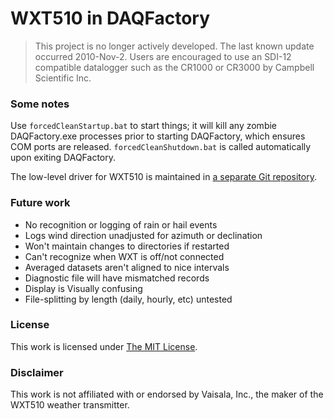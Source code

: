 WXT510 in DAQFactory
====================

> This project is no longer actively developed. The last known update occurred 
> 2010-Nov-2. Users are encouraged to use an SDI-12 compatible datalogger such 
> as the CR1000 or CR3000 by Campbell Scientific Inc.

### Some notes

Use `forcedCleanStartup.bat` to start things; it will kill any zombie 
DAQFactory.exe processes prior to starting DAQFactory, which ensures COM ports
are released. `forcedCleanShutdown.bat` is called automatically upon exiting
DAQFactory.

The low-level driver for WXT510 is maintained in 
[a separate Git repository](https://bitbucket.org/patricktokeeffe/daqfactory-pvaisala-wxt510).

### Future work

- No recognition or logging of rain or hail events
- Logs wind direction unadjusted for azimuth or declination
- Won't maintain changes to directories if restarted
- Can't recognize when WXT is off/not connected
- Averaged datasets aren't aligned to nice intervals 
- Diagnostic file will have mismatched records
- Display is Visually confusing
- File-splitting by length (daily, hourly, etc) untested

### License

This work is licensed under [The MIT License](http://opensource.org/licenses/mit-license.html).

### Disclaimer

This work is not affiliated with or endorsed by Vaisala, Inc., the maker of
the WXT510 weather transmitter.
